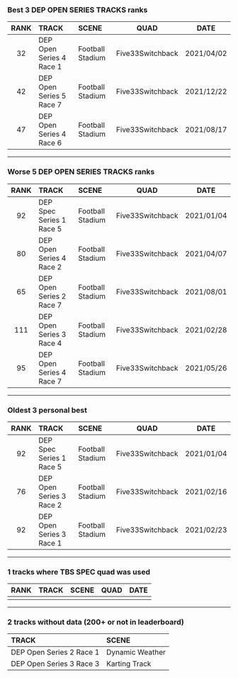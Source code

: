 ### Best 3 DEP OPEN SERIES TRACKS ranks
|RANK|TRACK|SCENE|QUAD|DATE|
|:---:|:---|:---|:---:|:---:|
|32|DEP Open Series 4 Race 1|Football Stadium|Five33Switchback|2021/04/02|
|42|DEP Open Series 5 Race 7|Football Stadium|Five33Switchback|2021/12/22|
|47|DEP Open Series 4 Race 6|Football Stadium|Five33Switchback|2021/08/17|
---
### Worse 5 DEP OPEN SERIES TRACKS ranks
|RANK|TRACK|SCENE|QUAD|DATE|
|:---:|:---|:---|:---:|:---:|
|92|DEP Spec Series 1 Race 5|Football Stadium|Five33Switchback|2021/01/04|
|80|DEP Open Series 4 Race 2|Football Stadium|Five33Switchback|2021/04/07|
|65|DEP Open Series 2 Race 7|Football Stadium|Five33Switchback|2021/08/01|
|111|DEP Open Series 3 Race 4|Football Stadium|Five33Switchback|2021/02/28|
|95|DEP Open Series 4 Race 7|Football Stadium|Five33Switchback|2021/05/26|
---
### Oldest 3 personal best
|RANK|TRACK|SCENE|QUAD|DATE|
|:---:|:---|:---|:---:|:---:|
|92|DEP Spec Series 1 Race 5|Football Stadium|Five33Switchback|2021/01/04|
|76|DEP Open Series 3 Race 2|Football Stadium|Five33Switchback|2021/02/16|
|92|DEP Open Series 3 Race 1|Football Stadium|Five33Switchback|2021/02/23|
---
### 1 tracks where TBS SPEC quad was used
|RANK|TRACK|SCENE|QUAD|DATE|
|:---:|:---|:---|:---:|:---:|
||||||
---
### 2 tracks without data (200+ or not in leaderboard)
|TRACK|SCENE|
|:---|:---|
|DEP Open Series 2 Race 1|Dynamic Weather|
|DEP Open Series 3 Race 3|Karting Track|
